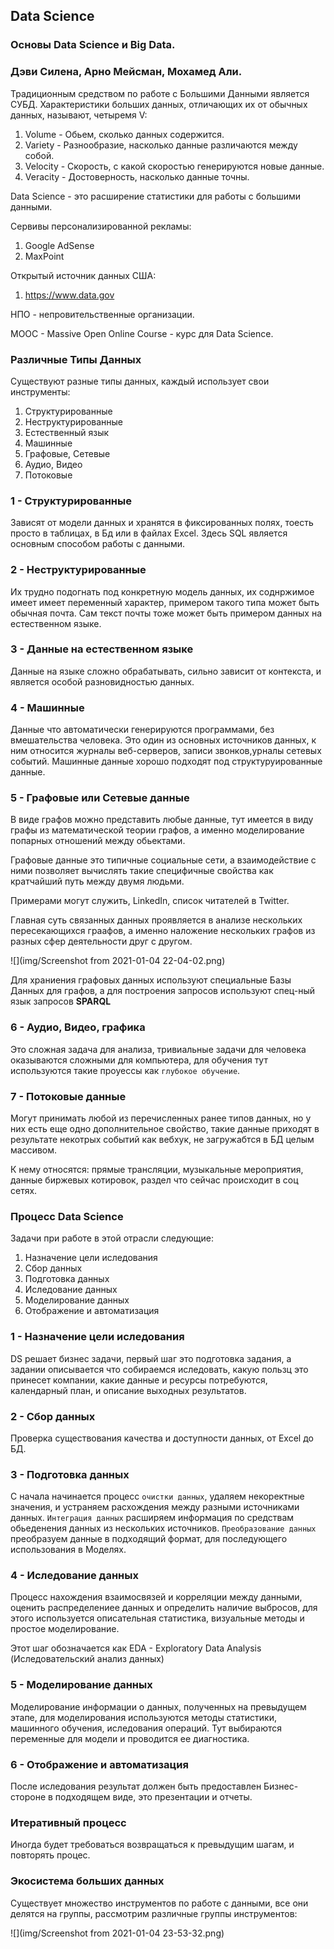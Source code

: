 ## Data Science
### Основы Data Science и Big Data. 
### Дэви Силена, Арно Мейсман, Мохамед Али.
Традиционным средством по работе с Большими Данными является СУБД.
Характеристики больших данных, отличающих их от обычных данных,
называют, четыремя V:

1) Volume - Обьем, сколько данных содержится.
2) Variety - Разнообразие, насколько данные различаются между собой.
3) Velocity - Скорость, с какой скоростью генерируются новые данные.
4) Veracity - Достоверность, насколько данные точны.

Data Science - это расширение статистики для работы с большими данными.

Сервивы персонализированной рекламы:
1) Google AdSense
2) MaxPoint

Открытый источник данных США:
1) https://www.data.gov

НПО - непровительственные организации.

MOOC - Massive Open Online Course - курс для Data Science.

### Различные Типы Данных
Существуют разные типы данных, каждый использует свои инструменты:
1) Структурированные
2) Неструктурированные
3) Естественный язык
4) Машинные
5) Графовые, Сетевые
6) Аудио, Видео
7) Потоковые

### 1 - Структурированные
Зависят от модели данных и хранятся в фиксированных полях, тоесть просто
в таблицах, в Бд или в файлах Excel. Здесь SQL является основным способом
работы с данными. 

### 2 - Неструктурированные
Их трудно подогнать под конкретную модель данных, их соднржимое имеет
имеет переменный характер, примером такого типа может быть обычная почта.
Сам текст почты тоже может быть примером данных на естественном языке.

### 3 - Данные на естественном языке
Данные на языке сложно обрабатывать, сильно зависит от контекста, и 
является особой разновидностью данных.

### 4 - Машинные
Данные что автоматически генерируются программами, без вмешательства 
человека. Это один из основных источников данных, к ним относится 
журналы веб-серверов, записи звонков,урналы сетевых событий.
Машинные данные хорошо подходят под структуруированные данные.

### 5 - Графовые или Сетевые данные
В виде графов можно представить любые данные, тут имеется в виду 
графы из математической теории графов, а именно моделирование 
попарных отношений между обьектами. 

Графовые данные это типичные социальные сети, а взаимодействие с ними
позволяет вычислять такие специфичные свойства как кратчайший путь
между двумя людьми.

Примерами могут служить, LinkedIn, список читателей в Twitter.

Главная суть связанных данных проявляется в анализе нескольких 
пересекающихся граафов, а именно наложение нескольких графов из разных
сфер деятельности друг с другом.

![](img/Screenshot from 2021-01-04 22-04-02.png)

Для храниения графовых данных используют специальные Базы Данных для
графов, а для построения запросов используют спец-ный язык запросов
**SPARQL**

### 6 - Аудио, Видео, графика
Это сложная задача для анализа, тривиальные задачи для человека 
оказываются сложными для компьютера, для обучения тут используются 
такие проуессы как `глубокое обучение`.

### 7 - Потоковые данные
Могут принимать любой из перечисленных ранее типов данных, но у них 
есть еще одно дополнительное свойство, такие данные приходят в результате
некотрых событий как вебхук, не загружабтся в БД целым массивом.

К нему относятся: прямые трансляции, музыкальные мероприятия, данные 
биржевых котировок, раздел что сейчас происходит в соц сетях.

### Процесс Data Science 
Задачи при работе в этой отрасли следующие:
1) Назначение цели иследования
2) Сбор данных
3) Подготовка данных
4) Иследование данных
5) Моделирование данных
6) Отображение и автоматизация

### 1 - Назначение цели иследования
DS решает бизнес задачи, первый шаг это подготовка задания, а задании 
описывается что собираемся иследовать, какую пользц это принесет 
компании, какие данные и ресурсы потребуются, календарный план, и 
описание выходных результатов.

### 2 - Сбор данных
Проверка существования качества и доступности данных, от Excel до БД.

### 3 - Подготовка данных
С начала начинается процесс `очистки данных`, удаляем некоректные 
значения,  и устраняем расхождения между разными источниками данных.
`Интеграция данных` расширяем информация по средствам обьеденения данных
из нескольких источников. `Преобразование данных` преобразуем данные
в подходящий формат, для последующего использования в Моделях.

### 4 - Иследование данных
Процесс нахождения взаимосвязей и корреляции между данными, оценить
распределениее данных и определить наличие выбросов, для этого 
используется описательная статистика, визуальные методы и простое 
моделирование.

Этот шаг обозначается как EDA - Exploratory
Data Analysis (Иследовательский анализ данных)

### 5 - Моделирование данных
Моделирование информации о данных, полученных на превыдущем этапе, 
для моделирования используются методы статистики, машинного обучения,
иследования операций. Тут выбираются переменные для модели и проводится 
ее диагностика. 

### 6 - Отображение и автоматизация
После иследования результат должен быть предоставлен Бизнес-стороне 
в подходящем виде, это презентации и отчеты.

### Итеративный процесс
Иногда будет требоваться возвращаться к превыдущим шагам, и повторять
процес.

### Экосистема больших данных
Существует множество инструментов по работе с данными, все они делятся 
на группы, рассмотрим различные группы инструментов:

![](img/Screenshot from 2021-01-04 23-53-32.png)

